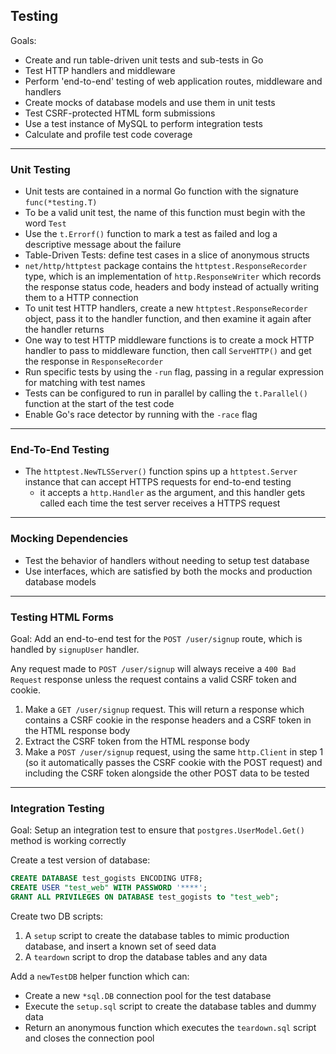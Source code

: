 ## Testing

Goals:
- Create and run table-driven unit tests and sub-tests in Go
- Test HTTP handlers and middleware
- Perform 'end-to-end' testing of web application routes, middleware and handlers
- Create mocks of database models and use them in unit tests
- Test CSRF-protected HTML form submissions
- Use a test instance of MySQL to perform integration tests
- Calculate and profile test code coverage

---
### Unit Testing

- Unit tests are contained in a normal Go function with the signature `func(*testing.T)`
- To be a valid unit test, the name of this function must begin with the word `Test`
- Use the `t.Errorf()` function to mark a test as failed and log a descriptive message about the failure
- Table-Driven Tests: define test cases in a slice of anonymous structs
- `net/http/httptest` package contains the `httptest.ResponseRecorder` type, which is an implementation of `http.ResponseWriter` which records the response status code, headers and body instead of actually writing them to a HTTP connection
- To unit test HTTP handlers, create a new `httptest.ResponseRecorder` object, pass it to the handler function, and then examine it again after the handler returns
- One way to test HTTP middleware functions is to create a mock HTTP handler to pass to middleware function, then call `ServeHTTP()` and get the response in `ResponseRecorder`
- Run specific tests by using the `-run` flag, passing in a regular expression for matching with test names
- Tests can be configured to run in parallel by calling the `t.Parallel()` function at the start of the test code
- Enable Go's race detector by running with the `-race` flag

---
### End-To-End Testing

- The `httptest.NewTLSServer()` function spins up a `httptest.Server` instance that can accept HTTPS requests for end-to-end testing
  - it accepts a `http.Handler` as the argument, and this handler gets called each time the test server receives a HTTPS request

---
### Mocking Dependencies

- Test the behavior of handlers without needing to setup test database
- Use interfaces, which are satisfied by both the mocks and production database models

---
### Testing HTML Forms

Goal: Add an end-to-end test for the `POST /user/signup` route, which is handled by `signupUser` handler.

Any request made to `POST /user/signup` will always receive a `400 Bad Request` response unless the request contains a valid CSRF token and cookie.
1. Make a `GET /user/signup` request. This will return a response which contains a CSRF cookie in the response headers and a CSRF token in the HTML response body
2. Extract the CSRF token from the HTML response body
3. Make a `POST /user/signup` request, using the same `http.Client` in step 1 (so it automatically passes the CSRF cookie with the POST request) and including the CSRF token alongside the other POST data to be tested

---

### Integration Testing

Goal: Setup an integration test to ensure that `postgres.UserModel.Get()` method is working correctly

Create a test version of database:
```sql
CREATE DATABASE test_gogists ENCODING UTF8;
CREATE USER "test_web" WITH PASSWORD '****';
GRANT ALL PRIVILEGES ON DATABASE test_gogists to "test_web";
```

Create two DB scripts:
1. A `setup` script to create the database tables to mimic production database, and insert a known set of seed data
2. A `teardown` script to drop the database tables and any data

Add a `newTestDB` helper function which can:
- Create a new `*sql.DB` connection pool for the test database
- Execute the `setup.sql` script to create the database tables and dummy data
- Return an anonymous function which executes the `teardown.sql` script and closes the connection pool
